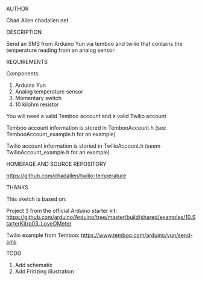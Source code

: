 AUTHOR

Chad Allen chadallen.net 

DESCRIPTION

Send an SMS from Arduino Yun via temboo and twilio that contains the temperature reading from an analog sensor.

REQUIREMENTS

Components:

1. Arduino Yun
2. Analog temperature sensor
3. Momentary switch
4. 10 kilohm resistor

You will need a valid Temboo account and a valid Twilio account

Temboo account information is stored in TembooAccount.h (see TembooAccount_example.h for an example)

Twilio account information is storied in TwilioAccount.h (seem TwilioAccount_example.h for an example)


HOMEPAGE AND SOURCE REPOSITORY

https://github.com/chadallen/twilio-temperature

THANKS

This sketch is based on: 

Project 3 from the official Arduino starter kit:
https://github.com/arduino/Arduino/tree/master/build/shared/examples/10.StarterKit/p03_LoveOMeter

Twilio example from Temboo:
https://www.temboo.com/arduino/yun/send-sms

TODO

1. Add schematic
2. Add Fritizing illustration





